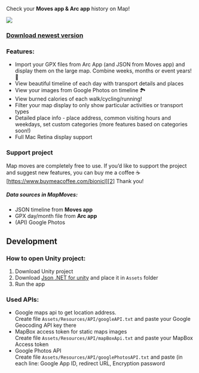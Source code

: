 Check your **Moves app & Arc app** history on Map!

![][image-1]
### [Download newest version][1]
### Features:
- Import your GPX files from Arc App (and JSON from Moves app) and display them on the large map. Combine weeks, months or event years! 🤯
- View beautiful timeline of each day with transport details and places
- View your images from Google Photos on timeline 🏞
- View burned calories of each walk/cycling/running!
- Filter your map display to only show particular activities or transport types
- Detailed place info - place address, common visiting hours and weekdays, set custom categories (more features based on categories soon!)
- Full Mac Retina display support
### Support project
Map moves are completely free to use. If you’d like to support the project and suggest new features, you can buy me a coffee ☕️
[https://www.buymeacoffee.com/bionicl][2]
Thank you!

##### Data sources in MapMoves:
- JSON timeline from **Moves app**
- GPX day/month file from **Arc app**
- (API) Google Photos
## Development
### How to open Unity project:
1. Download Unity project
2. Download [Json .NET for unity][3] and place it in `Assets` folder
3. Run the app

### Used APIs:
- Google maps api to get location address.  
	Create file `Assets/Resources/API/googleAPI.txt` and paste your Google Geocoding API key there
- MapBox access token for static maps images  
	Create file `Assets/Resources/API/mapBoxApi.txt` and paste your MapBox Access token
- Google Photos API  
	Create file `Assets/Resources/API/googlePhotosAPI.txt` and paste (in each line: Google App ID, redirect URL, Encryption password


[1]:	https://github.com/bionicl/MapMoves/releases
[2]:	https://www.buymeacoffee.com/bionicl "buy me a coffee!"
[3]:	https://assetstore.unity.com/packages/tools/input-management/json-net-for-unity-11347

[image-1]:	https://i.imgur.com/G2issIL.png
